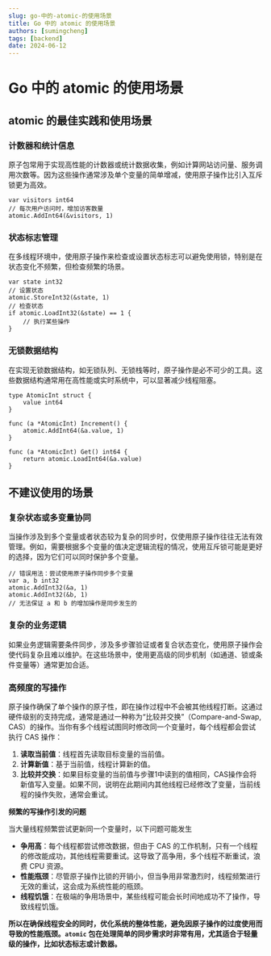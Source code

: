 ```yaml
---
slug: go-中的-atomic-的使用场景
title: Go 中的 atomic 的使用场景
authors: [sumingcheng]
tags: [backend]
date: 2024-06-12
---
```


# Go 中的 atomic 的使用场景



 

## atomic 的最佳实践和使用场景  
### 计数器和统计信息  

原子包常用于实现高性能的计数器或统计数据收集，例如计算网站访问量、服务调用次数等。因为这些操作通常涉及单个变量的简单增减，使用原子操作比引入互斥锁更为高效。

```
var visitors int64
// 每次用户访问时，增加访客数量
atomic.AddInt64(&visitors, 1)

```
### 状态标志管理  

在多线程环境中，使用原子操作来检查或设置状态标志可以避免使用锁，特别是在状态变化不频繁，但检查频繁的场景。

```
var state int32
// 设置状态
atomic.StoreInt32(&state, 1)
// 检查状态
if atomic.LoadInt32(&state) == 1 {
    // 执行某些操作
}

```
### 无锁数据结构  

在实现无锁数据结构，如无锁队列、无锁栈等时，原子操作是必不可少的工具。这些数据结构通常用在高性能或实时系统中，可以显著减少线程阻塞。

```
type AtomicInt struct {
    value int64
}
​
func (a *AtomicInt) Increment() {
    atomic.AddInt64(&a.value, 1)
}
​
func (a *AtomicInt) Get() int64 {
    return atomic.LoadInt64(&a.value)
}

```
## 不建议使用的场景  
### 复杂状态或多变量协同  

当操作涉及到多个变量或者状态较为复杂的同步时，仅使用原子操作往往无法有效管理。例如，需要根据多个变量的值决定逻辑流程的情况，使用互斥锁可能是更好的选择，因为它们可以同时保护多个变量。

```
// 错误用法：尝试使用原子操作同步多个变量
var a, b int32
atomic.AddInt32(&a, 1)
atomic.AddInt32(&b, 1)
// 无法保证 a 和 b 的增加操作是同步发生的

```
### 复杂的业务逻辑  

如果业务逻辑需要条件同步，涉及多步骤验证或者复合状态变化，使用原子操作会使代码复杂且难以维护。在这些场景中，使用更高级的同步机制（如通道、锁或条件变量等）通常更加合适。

### 高频度的写操作  

原子操作确保了单个操作的原子性，即在操作过程中不会被其他线程打断。这通过硬件级别的支持完成，通常是通过一种称为“比较并交换”（Compare-and-Swap, CAS）的操作。当你有多个线程试图同时修改同一个变量时，每个线程都会尝试执行 CAS 操作：

1. **读取当前值**：线程首先读取目标变量的当前值。
2. **计算新值**：基于当前值，线程计算新的值。
3. **比较并交换**：如果目标变量的当前值与步骤1中读到的值相同，CAS操作会将新值写入变量。如果不同，说明在此期间内其他线程已经修改了变量，当前线程的操作失败，通常会重试。

**频繁的写操作引发的问题**

当大量线程频繁尝试更新同一个变量时，以下问题可能发生

* **争用高**：每个线程都尝试修改数据，但由于 CAS 的工作机制，只有一个线程的修改能成功，其他线程需要重试。这导致了高争用，多个线程不断重试，浪费 CPU 资源。
* **性能瓶颈**：尽管原子操作比锁的开销小，但当争用非常激烈时，线程频繁进行无效的重试，这会成为系统性能的瓶颈。
* **线程饥饿**：在极端的争用场景中，某些线程可能会长时间地成功不了操作，导致线程饥饿。

  


**所以在确保线程安全的同时，优化系统的整体性能，避免因原子操作的过度使用而导致的性能瓶颈。`atomic` 包在处理简单的同步需求时非常有用，尤其适合于轻量级的操作，比如状态标志或计数器。**